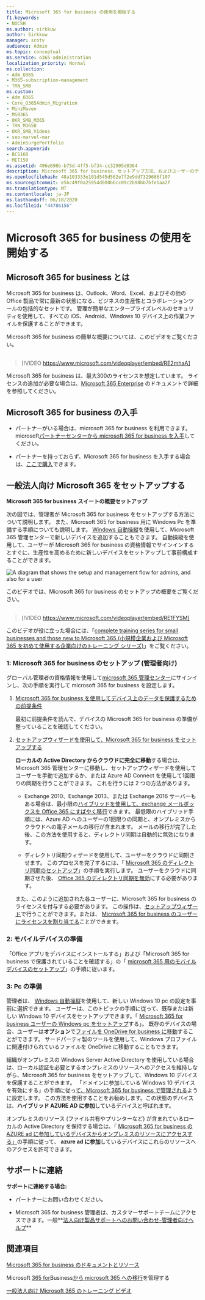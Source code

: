 ```yaml
---
title: Microsoft 365 for business の使用を開始する
f1.keywords:
- NOCSH
ms.author: sirkkuw
author: Sirkkuw
manager: scotv
audience: Admin
ms.topic: conceptual
ms.service: o365-administration
localization_priority: Normal
ms.collection:
- Adm_O365
- M365-subscription-management
- TRN_SMB
ms.custom:
- Adm_O365
- Core_O365Admin_Migration
- MiniMaven
- MSB365
- OKR_SMB_M365
- TRN_M365B
- OKR_SMB_Videos
- seo-marvel-mar
- AdminSurgePortfolio
search.appverid:
- BCS160
- MET150
ms.assetid: 496e690b-b75d-4ff5-bf34-cc32905d0364
description: Microsoft 365 for business、セットアップ方法、およびユーザーのデバイスと Pc を準備して Microsoft 365 for business で保護されていることを確認する方法について説明します。
ms.openlocfilehash: 48a103333e101d545d562e7f2e9dd7329686f107
ms.sourcegitcommit: e5bc49f0a25954d008b6cc09c2b98bb7bfe1aa2f
ms.translationtype: MT
ms.contentlocale: ja-JP
ms.lasthandoff: 06/18/2020
ms.locfileid: "44786156"
---
```

# <a name="get-started-with-microsoft-365-for-business"></a>Microsoft 365 for business の使用を開始する

## <a name="what-is-microsoft-365-for-business"></a>Microsoft 365 for business とは

Microsoft 365 for business は、Outlook、Word、Excel、およびその他の Office 製品で常に最新の状態になる、ビジネスの生産性とコラボレーションツールの包括的なセットです。 管理が簡単なエンタープライズレベルのセキュリティを使用して、すべての iOS、Android、Windows 10 デバイス上の作業ファイルを保護することができます。

Microsoft 365 for business の簡単な概要については、このビデオをご覧ください。<br><br>

> [!VIDEO https://www.microsoft.com/videoplayer/embed/RE2mhaA] 
  
Microsoft 365 for business は、最大300のライセンスを想定しています。 ライセンスの追加が必要な場合は、[Microsoft 365 Enterprise](https://go.microsoft.com/fwlink/p/?linkid=860986) のドキュメントで詳細を参照してください。 
  
## <a name="get-microsoft-365-for-business"></a>Microsoft 365 for business の入手

- パートナーがいる場合は、microsoft 365 for business を利用できます。 microsoft[パートナーセンターから microsoft 365 for business を入手](get-microsoft-365-business.md)してください。
    
- パートナーを持っておらず、Microsoft 365 for business を入手する場合は、[ここで購入](https://www.microsoft.com/microsoft-365/business)できます。
    
## <a name="set-up-microsoft-365-for-business"></a>一般法人向け Microsoft 365 をセットアップする

 **Microsoft 365 for business スイートの概要セットアップ**
  
次の図では、管理者が Microsoft 365 for business をセットアップする方法について説明します。 また、Microsoft 365 for business 用に Windows Pc を準備する手順についても説明します。 [Windows 自動操縦](add-autopilot-devices-and-profile.md)を使用して、Microsoft 365 管理センターで新しいデバイスを追加することもできます。 自動操縦を使用して、ユーザーが Microsoft 365 for business の資格情報でサインインするとすぐに、生産性を高めるために新しいデバイスをセットアップして事前構成することができます。
  
![A diagram that shows the setup and management flow for admins, and also for a user](../media/249f81fc-7e79-44c7-8425-3a0b7b651c3b.png)

このビデオでは、Microsoft 365 for business のセットアップの概要をご覧ください。<br><br>

> [!VIDEO https://www.microsoft.com/videoplayer/embed/RE1FYSM] 

このビデオが役に立った場合には、「[complete training series for small businesses and those new to Microsoft 365 (小規模企業および Microsoft 365 を初めて使用する企業向けのトレーニング シリーズ)](https://support.microsoft.com/office/6ab4bbcd-79cf-4000-a0bd-d42ce4d12816)」をご覧ください。

  
### <a name="1-set-up-microsoft-365-for-business-admin"></a>1: Microsoft 365 for business のセットアップ (管理者向け)

グローバル管理者の資格情報を使用して[microsoft 365 管理センター](https://portal.office.com/adminportal/home)にサインインし、次の手順を実行して microsoft 365 for business を設定します。 
  
1. [Microsoft 365 for business を使用してデバイス上のデータを保護するための前提条件](pre-requisites-for-data-protection.md)
    
    最初に前提条件を読んで、デバイスの Microsoft 365 for business の準備が整っていることを確認してください。
    
2. [セットアップウィザードを使用して、Microsoft 365 for business をセットアップする](set-up.md)
    
    **ローカルの Active Directory からクラウドに完全に移動**する場合は、Microsoft 365 管理センターに移動し、セットアップウィザードを使用してユーザーを手動で追加するか、または Azure AD Connect を使用して1回限りの同期を行うことができます。 これを行うには 2 つの方法があります。 
    
    - Exchange 2010、Exchange 2013、または Exchange 2016 サーバーもある場合は、最小限の[ハイブリッドを使用して、exchange メールボックスを Office 365 にすばやく移行](https://docs.microsoft.com/Exchange/mailbox-migration/use-minimal-hybrid-to-quickly-migrate)できます。 最低限のハイブリッド手順には、Azure AD へのユーザーの1回限りの同期と、オンプレミスからクラウドへの電子メールの移行が含まれます。 メールの移行が完了した後、この方法を使用すると、ディレクトリ同期は自動的に無効になります。
    
    - ディレクトリ同期ウィザードを使用して、ユーザーをクラウドに同期させます。 このプロセスを完了するには、「 [Microsoft 365 のディレクトリ同期のセットアップ](https://docs.microsoft.com/office365/enterprise/set-up-directory-synchronization)」の手順を実行します。 ユーザーをクラウドに同期させた後、 [Office 365 のディレクトリ同期を無効](https://docs.microsoft.com/office365/enterprise/turn-off-directory-synchronization)にする必要があります。
    
    また、このように追加された各ユーザーに、Microsoft 365 for business のライセンスを付与する必要があります。 この操作は、[セットアップウィザード](set-up.md)で行うことができます。または、 [Microsoft 365 for business のユーザーにライセンスを割り当てる](https://docs.microsoft.com/microsoft-365/admin/add-users/add-users)ことができます。
    
### <a name="2-prepare-mobile-devices"></a>2: モバイルデバイスの準備

「Office アプリをデバイスにインストールする」および「Microsoft 365 for business で保護されていることを確認する」の「 [microsoft 365 用のモバイルデバイスのセットアップ](set-up-mobile-devices.md)」の手順に従います。 
  
### <a name="3-prepare-pcs"></a>3: Pc の準備

管理者は、 [Windows 自動操縦](add-autopilot-devices-and-profile.md)を使用して、新しい Windows 10 pc の設定を事前に選択できます。 ユーザーは、このトピックの手順に従って、既存または新しい Windows 10 デバイスをセットアップできます。「 [Microsoft 365 for business ユーザーの Windows pc をセットアップ](set-up-windows-devices.md)する」。 既存のデバイスの場合、ユーザーは**オプション**で[ファイルを OneDrive for business に移動](move-files-to-onedrive.md)することができます。 サードパーティ製のツールを使用して、Windows プロファイルに関連付けられているファイルを OneDrive に移動することもできます。
  
組織がオンプレミスの Windows Server Active Directory を使用している場合は、ローカル認証を必要とするオンプレミスのリソースへのアクセスを維持しながら、Microsoft 365 for business をセットアップして、Windows 10 デバイスを保護することができます。 「ドメインに参加している Windows 10 デバイスを有効にする」の手順に従っ[て、Microsoft 365 for business で管理される](manage-windows-devices.md)ように設定します。 この方法を使用することをお勧めします。この状態のデバイスは、**ハイブリッド AZURE AD に参加**しているデバイスと呼ばれます。 
  
オンプレミスのリソース (ファイル共有やプリンターなど) が含まれているローカルの Active Directory を保持する場合は、「 [Microsoft 365 for business の AZURE ad に参加しているデバイスからオンプレミスのリソースにアクセスする」](access-resources.md)の手順に従って、 **azure ad に参加**しているデバイスにこれらのリソースへのアクセスを許可できます。
  
  
## <a name="contact-support"></a>サポートに連絡

 **サポートに連絡する場合:**
  
- パートナーにお問い合わせください。
    
- Microsoft 365 for business 管理者は、カスタマーサポートチームにアクセスできます。一般**[法人向け製品サポートへのお問い合わせ-管理者向けヘルプ](https://docs.microsoft.com/microsoft-365/admin/contact-support-for-business-products)**
    
## <a name="see-also"></a>関連項目

[Microsoft 365 for business のドキュメントとリソース](https://go.microsoft.com/fwlink/p/?linkid=853701)
  
Microsoft [365 for](manage.md)Business[から microsoft 365 への移行](migrate-to-microsoft-365-business.md)を管理する

[一般法人向け Microsoft 365 のトレーニング ビデオ](https://support.microsoft.com/office/6ab4bbcd-79cf-4000-a0bd-d42ce4d12816) 

